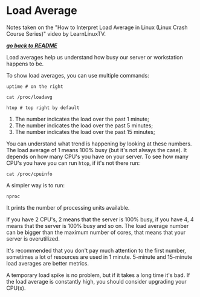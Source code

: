 # Load Average

Notes taken on the "How to Interpret Load Average in Linux (Linux Crash Course
Series)" video by LearnLinuxTV.

[***go back to README***](/README.md)

Load averages help us understand how busy our server or workstation happens to
be.

To show load averages, you can use multiple commands:

    uptime # on the right

    cat /proc/loadavg 

    htop # top right by default

1. The number indicates the load over the past 1 minute;
1. The number indicates the load over the past 5 minutes;
1. The number indicates the load over the past 15 minutes;

You can understand what trend is happening by looking at these numbers. The
load average of 1 means 100% busy (but it's not always the case). It depends on
how many CPU's you have on your server. To see how many CPU's you have you can 
run `htop`, if it's not there run:

    cat /proc/cpuinfo

A simpler way is to run:

    nproc

It prints the number of processing units available.

If you have 2 CPU's, 2 means that the server is 100% busy, if you have 4, 4
means that the server is 100% busy and so on. The load average number can be
bigger than the maximum number of cores, that means that your server is
overutilized.

It's recommended that you don't pay much attention to the first number,
sometimes a lot of resources are used in 1 minute. 5-minute and 15-minute load 
averages are better metrics.

A temporary load spike is no problem, but if it takes a long time it's bad. If
the load average is constantly high, you should consider upgrading your CPU(s).
